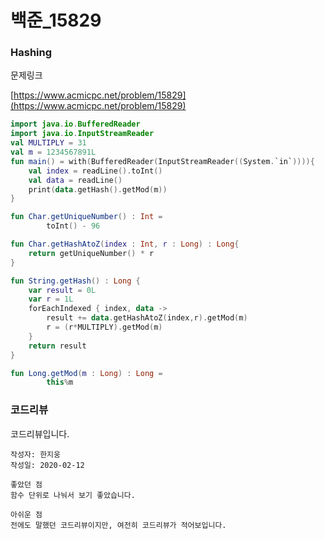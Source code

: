 # 백준_15829

### Hashing

문제링크

[https://www.acmicpc.net/problem/15829](https://www.acmicpc.net/problem/15829)

```kotlin
import java.io.BufferedReader
import java.io.InputStreamReader
val MULTIPLY = 31
val m = 1234567891L
fun main() = with(BufferedReader(InputStreamReader((System.`in`)))){
    val index = readLine().toInt()
    val data = readLine()
    print(data.getHash().getMod(m))
}

fun Char.getUniqueNumber() : Int =
        toInt() - 96

fun Char.getHashAtoZ(index : Int, r : Long) : Long{
    return getUniqueNumber() * r
}

fun String.getHash() : Long {
    var result = 0L
    var r = 1L
    forEachIndexed { index, data ->
        result += data.getHashAtoZ(index,r).getMod(m)
        r = (r*MULTIPLY).getMod(m)
    }
    return result
}

fun Long.getMod(m : Long) : Long =
        this%m
```

### 코드리뷰

코드리뷰입니다.

```
작성자: 한지웅
작성일: 2020-02-12

좋았던 점
함수 단위로 나눠서 보기 좋았습니다.

아쉬운 점
전에도 말했던 코드리뷰이지만, 여전히 코드리뷰가 적어보입니다.

```

